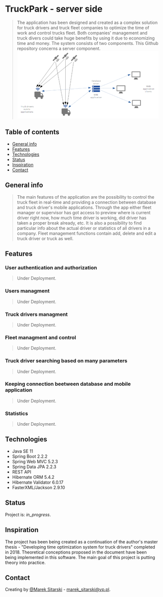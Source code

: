 # TruckPark - server side
> The application has been designed and created as a complex solution for truck drivers and truck fleet companies to optimize the time of work and control trucks fleet. Both companies' management and truck divers could take huge benefits by using it due to economizing time and money. The system consists of two components. This Github repository concerns a server component.
![TruckPark - server side](./doc/system_schema.png) 
## Table of contents
* [General info](#general-info)
* [Features](#features)
* [Technologies](#technologies)
* [Status](#status)
* [Inspiration](#inspiration)
* [Contact](#contact)

## General info
> The main features of the application are the possibility to control the truck fleet in real-time and providing a connection between database and truck driver's mobile applications. Through the app either fleet manager or supervisor has got access to preview where is current driver right now, how much time driver is working, did driver has taken a proper break already, etc. It is also a possibility to find particular info about the actual driver or statistics of all drivers in a company. Fleet management functions contain add, delete and edit a truck driver or truck as well.

## Features

### User authentication and authorization
>Under Deployment.
### Users managment
>Under Deployment.
### Truck drivers managment
>Under Deployment.
### Fleet managment and control
>Under Deployment.
### Truck driver searching based on many parameters
>Under Deployment.
### Keeping connection beetween database and mobile application
>Under Deployment.
### Statistics
>Under Deployment.

## Technologies
* Java SE 11
* Spring Boot 2.2.2
* Spring Web MVC 5.2.3
* Spring Data JPA 2.2.3
* REST API
* Hibernate ORM 5.4.2
* Hibernate Validator 6.0.17
* FasterXML/Jackson 2.9.10

## Status
Project is: _in_progress_.

## Inspiration
The project has been being created as a continuation of the author's master thesis - "Developing time optimization system for truck drivers" completed in 2018. Theoretical conceptions proposed in the document have been being implemented in this software. The main goal of this project is putting theory into practice.

## Contact
Creating by [@Marek Sitarski](https://pl.linkedin.com/in/marek-sitarski) - marek_sitarski@vp.pl. 


